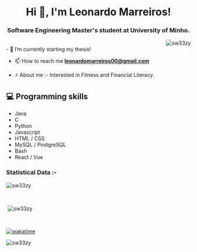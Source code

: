 <h1 align="center">Hi 👋, I'm Leonardo Marreiros!</h1>
<h3 align="center">Software Engineering Master's student at University of Minho.</h3>

<p><img align="right" src="https://github.com/Adam-pw/Adam-pw/blob/main/animation_500_kxa883sd.gif" alt="sw33zy" /></p>
 
<br>
- 🌱 I’m currently starting my thesis!

- 📫 How to reach me **leonardomarreiros00@gmail.com**

- ⚡ About me :- Interested in Fitness and Financial Literacy.

## 💻 Programming skills

- Java
- C
- Python
- Javascript
- HTML / CSS
- MySQL / PostgreSQL
- Bash
- React / Vue

<h3>Statistical Data :-</h3>
<p  align="left"><img align="center"
    src="https://github-readme-stats.vercel.app/api/top-langs?username=sw33zy&show_icons=true&locale=en&bg_color=0d1117&text_color=ffffff&layout=compact&exclude_repo=SA&langs_count=6"
    alt="sw33zy" 
    bg_color=#808080/></p>


<br>

<p align="left">&nbsp;<img align="center" src="https://github-readme-stats.vercel.app/api?username=sw33zy&show_icons=true&locale=en&bg_color=0d1117&text_color=ffffff&count_private=true"
    alt="sw33zy" /></p>

<br>

[![wakatime](https://wakatime.com/badge/user/0ed1e4aa-5ba6-418c-93af-ceff88c1a0c9.svg)](https://wakatime.com/@0ed1e4aa-5ba6-418c-93af-ceff88c1a0c9)

<p> <img src="https://komarev.com/ghpvc/?username=sw33zy&label=Profile%20views&color=0e75b6&style=flat"
    alt="sw33zy" /> 
  </p>